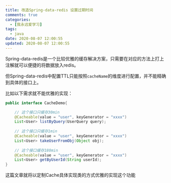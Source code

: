 ```yaml
---
title: 改造Spring-data-redis 设置过期时间
comments: true
categories:
  - [我永远爱学习]
tags:
  - java
date: 2020-08-07 12:00:55
updated: 2020-08-07 12:00:55
---
```



Spring-data-redis是一个比较优雅的缓存解决方案，只需要在对应的方法上打上注解就可以便捷的将数据放入redis。

但Spring-data-redis中配置TTL只能按照`cacheName`的维度进行配置，并不能精确到具体的接口上。

比如以下需求就不能优雅的实现：
```java
public interface CacheDemo{

    // 这个接口只缓存30min
    @Cacheable(value = "user", keyGenerator = "xxxx")
    List<User> listByQuery(UserQuery query);
    
    // 这个接口只缓存1min
    @Cacheable(value = "user", keyGenerator = "xxxx")
    List<User> takeUserFromObj(Object obj);
    
    // 这个接口缓存180min
    @Cacheable(value = "user", keyGenerator = "xxxx")
    List<User> getByUserId(String userId);
}
```

这篇文章就将以定制Cache具体实现类的方式优雅的实现这个功能
<!--more-->
